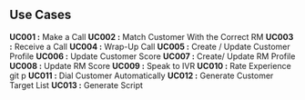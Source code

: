 ## Use Cases
**UC001 :** Make a Call
**UC002 :** Match Customer With the Correct RM
**UC003 :** Receive a Call 
**UC004 :** Wrap-Up Call 
**UC005 :** Create / Update Customer Profile
**UC006 :** Update Customer Score
**UC007 :** Create/ Update RM Profile
**UC008 :** Update RM Score
**UC009 :** Speak to IVR
**UC010 :** Rate Experience git p
**UC011 :** Dial Customer Automatically
**UC012 :** Generate Customer Target List
**UC013 :** Generate Script